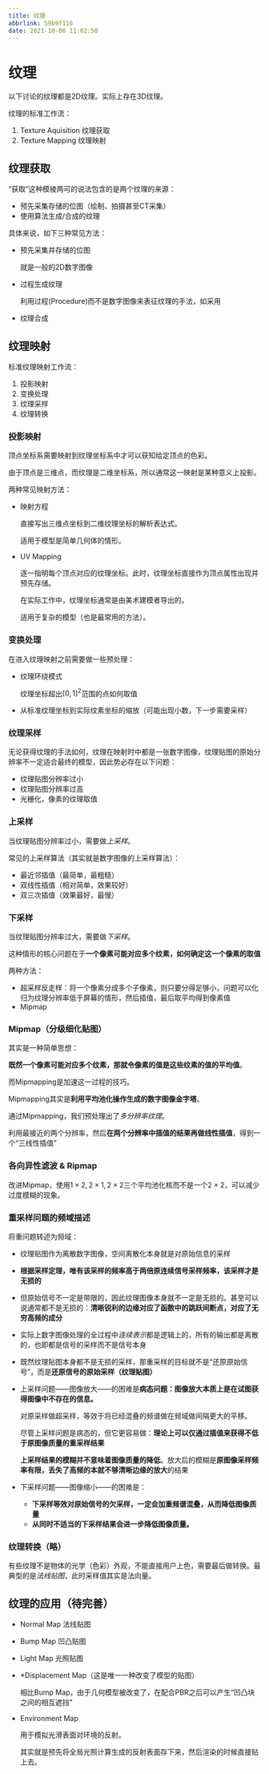 ```yaml
---
title: 纹理
abbrlink: 59b9f116
date: 2021-10-08 11:02:50
---
```

# 纹理
以下讨论的纹理都是2D纹理。实际上存在3D纹理。

纹理的标准工作流：
1. Texture Aquisition 纹理获取
2. Texture Mapping 纹理映射

## 纹理获取
“获取”这种模棱两可的说法包含的是两个纹理的来源：
- 预先采集存储的位图（绘制、拍摄甚至CT采集）
- 使用算法生成/合成的纹理

具体来说，如下三种常见方法：
- 预先采集并存储的位图
  
  就是一般的2D数字图像

- 过程生成纹理
  
  利用过程(Procedure)而不是数字图像来表征纹理的手法，如采用

- 纹理合成

## 纹理映射
标准纹理映射工作流：
1. 投影映射
2. 变换处理
3. 纹理采样
4. 纹理转换

### 投影映射
顶点坐标系需要映射到纹理坐标系中才可以获知给定顶点的色彩。

由于顶点是三维点，而纹理是二维坐标系，所以通常这一映射是某种意义上投影。

两种常见映射方法：
- 映射方程

  直接写出三维点坐标到二维纹理坐标的解析表达式。
  
  适用于模型是简单几何体的情形。

- UV Mapping
  
  逐一指明每个顶点对应的纹理坐标。此时，纹理坐标直接作为顶点属性出现并预先存储。

  在实际工作中，纹理坐标通常是由美术建模者导出的。

  适用于复杂的模型（也是最常用的方法）。

### 变换处理
在进入纹理映射之前需要做一些预处理：

- 纹理环绕模式
  
  纹理坐标超出$[0,1]^2$范围的点如何取值

- 从标准纹理坐标到实际纹素坐标的缩放（可能出现小数，下一步需要采样）

### 纹理采样
无论获得纹理的手法如何，纹理在映射时中都是一张数字图像，纹理贴图的原始分辨率不一定适合最终的模型，因此势必存在以下问题：
- 纹理贴图分辨率过小
- 纹理贴图分辨率过高
- 光栅化，像素的纹理取值

### 上采样
当纹理贴图分辨率过小，需要做*上采样*。

常见的上采样算法（其实就是数字图像的上采样算法）：
- 最近邻插值（最简单，最粗糙）
- 双线性插值（相对简单，效果较好）
- 双三次插值（效果最好，最慢）

### 下采样
当纹理贴图分辨率过大，需要做*下采样*。

这种情形的核心问题在于**一个像素可能对应多个纹素，如何确定这一个像素的取值**


两种方法：
- 超采样反走样：将一个像素分成多个子像素，则只要分得足够小，问题可以化归为纹理分辨率低于屏幕的情形，然后插值，最后取平均得到像素值
- Mipmap
  
### Mipmap（分级细化贴图）
其实是一种简单思想：

**既然一个像素可能对应多个纹素，那就令像素的值是这些纹素的值的平均值**。

而Mipmapping是加速这一过程的技巧。

Mipmapping其实是**利用平均池化操作生成的数字图像金字塔**。

通过Mipmapping，我们预处理出了*多分辨率纹理*。

利用最接近的两个分辨率，然后**在两个分辨率中插值的结果再做线性插值**，得到一个“三线性插值”

### 各向异性滤波 & Ripmap

改进Mipmap，使用$1\times 2, 2\times 1, 2 \times 2$三个平均池化核而不是一个$2\times 2$，可以减少过度模糊的现象。

### 重采样问题的频域描述

将重问题转述为频域：
- 纹理贴图作为离散数字图像，空间离散化本身就是对原始信息的采样
- **根据采样定理，唯有该采样的频率高于两倍原连续信号采样频率，该采样才是无损的**
- 但原始信号不一定是带限的，因此纹理图像本身就不一定是无损的。甚至可以说通常都不是无损的：**清晰锐利的边缘对应了函数中的跳跃间断点，对应了无穷高频的成分**
- 实际上数字图像处理的全过程中*连续表示*都是逻辑上的，所有的输出都是离散的，也即都是信号的采样而不是信号本身
- 既然纹理贴图本身都不是无损的采样，那重采样的目标就不是“还原原始信号”，而是**还原信号的原始采样（纹理贴图）**
- 上采样问题——图像放大——的困难是**病态问题：图像放大本质上是在试图获得图像中不存在的信息。**
  
  对原采样做超采样，等效于将已经混叠的频谱做在频域做间隔更大的平移。

  尽管上采样问题是病态的，但它更容易做：**理论上可以仅通过插值来获得不低于原图像质量的重采样结果**

  **上采样结果的模糊并不意味着图像质量的降低**。放大后的模糊是**原图像采样频率有限，丢失了高频的本就不够清晰边缘的放大**的结果

- 下采样问题——图像缩小——的困难是：
  - **下采样等效对原始信号的欠采样，一定会加重频谱混叠，从而降低图像质量**
  - **从同时不适当的下采样结果会进一步降低图像质量。**

### 纹理转换（略）
有些纹理不是物体的光学（色彩）外观，不能直接用户上色，需要最后做转换。最典型的是*法线贴图*，此时采样值其实是法向量。

## 纹理的应用（待完善）
- Normal Map 法线贴图
- Bump Map 凹凸贴图
- Light Map 光照贴图
- *Displacement Map（这是唯一一种改变了模型的贴图）
  
  相比Bump Map，由于几何模型被改变了，在配合PBR之后可以产生“凹凸块之间的相互遮挡”

- Environment Map
  
  用于模拟光滑表面对环境的反射。

  其实就是预先将全局光照计算生成的反射表面存下来，然后渲染的时候直接贴上去。